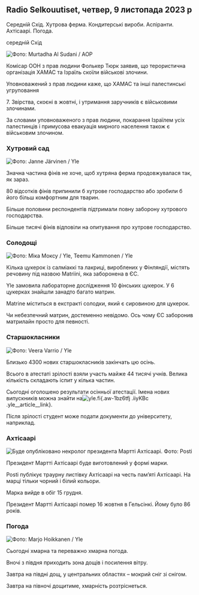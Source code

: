 ## Radio Selkouutiset, четвер, 9 листопада 2023 р

Середній Схід. Хутрова ферма. Кондитерські вироби. Аспіранти. Ахтісаарі. Погода.

середній Схід

![ Фото: Murtadha Al Sudani / AOP](https://images.cdn.yle.fi/image/upload/c_crop,h_3078,w_5472,x_0,y_570/ar_1.777777777777777,c_fill,g_faces,h_675,w_1200/dpr_1.0/q_auto:eco/f_auto/fl_lossy/v1699096585/39-11958306546279b91a3b)

Комісар ООН з прав людини Фолькер Тюрк заявив, що терористична організація ХАМАС та Ізраїль скоїли військові злочини.

Уповноважений з прав людини каже, що ХАМАС та інші палестинські угруповання

7\. Звірства, скоєні в жовтні, і утримання заручників є військовими злочинами.

За словами уповноваженого з прав людини, покарання Ізраїлем усіх палестинців і примусова евакуація мирного населення також є військовим злочином.

### Хутровий сад

![ Фото: Janne Järvinen / Yle](https://images.cdn.yle.fi/image/upload/c_crop,h_4024,w_7154,x_3,y_757/ar_1.777777777777777,c_fill,g_faces,h_675,w_1200/dpr_1.0/q_auto:eco/f_auto/fl_lossy/v1696520411/39-1181991651ed3e183fc7)

Значна частина фінів не хоче, щоб хутряна ферма продовжувалася так, як зараз.

80 відсотків фінів припинили б хутрове господарство або зробили б його більш комфортним для тварин.

Більше половини респондентів підтримали повну заборону хутрового господарства.

Більше тисячі фінів відповіли на опитування про хутрове господарство.

### Солодощі

![ Фото: Міка Моксу / Yle, Teemu Kammonen / Yle](https://images.cdn.yle.fi/image/upload/c_crop,h_1814,w_3217,x_0,y_0/ar_1.7777777777777777,c_fill,g_faces,h_675,w_1200/dpr_1.0/q_auto:eco/f_auto/fl_lossy/v1699517933/39-1197951654c95aa03257)

Кілька цукерок із салміаккі та лакриці, вироблених у Фінляндії, містять речовину під назвою Matriini, яка заборонена в ЄС.

Yle замовила лабораторне дослідження 10 фінських цукерок. У 6 цукерках знайшли занадто багато матрин.

Matrine міститься в екстракті солодки, який є сировиною для цукерок.

Чи небезпечний матрин, достеменно невідомо. Ось чому ЄС заборонив матрилайн просто для певності.

### Старшокласники

![ Фото: Veera Varrio / Yle](https://images.cdn.yle.fi/image/upload/c_crop,h_1080,w_1919,x_0,y_0/ar_1.7777777777777777,c_fill,g_faces,h_675,w_1200/dpr_1.0/q_auto:eco/f_auto/fl_lossy/v1699354150/39-11968216549e8120dbd8)

Близько 4300 нових старшокласників закінчать цю осінь.

Всього в атестаті зрілості взяли участь майже 44 тисячі учнів. Велика кількість складають іспит у кілька частин.

Сьогодні оголошено результати осінньої атестації. Імена нових випускників можна знайти на![yle.fi](https://yle.fi/a/74-20057938){.aw-1bz6tfj .iiyKBc .yle__article__link}.

Після зрілості студент може подати документи до університету, наприклад.

### Ахтісаарі

![Буде опубліковано некролог президента Мартті Ахтісаарі. Фото: Posti](https://images.cdn.yle.fi/image/upload/c_crop,h_839,w_1497,x_0,y_0/ar_1.7777777777777777,c_fill,g_faces,h_675,w_1200/dpr_1.0/q_auto:eco/f_auto/fl_lossy/v1699530416/39-1198123654cc6189c3ab)

Президент Мартті Ахтісаарі буде виготовлений у формі марки.

Posti публікує траурну листівку Ахтісаарі на честь пам’яті Ахтісаарі. На марці тільки чорний і білий кольори.

Марка вийде в обіг 15 грудня.

Президент Мартті Ахтісаарі помер 16 жовтня в Гельсінкі. Йому було 86 років.

### Погода

![ Фото: Marjo Hoikkanen / Yle](https://images.cdn.yle.fi/image/upload/c_crop,h_1080,w_1919,x_0,y_0/ar_1.777777777777777,c_fill,g_faces,h_675,w_1200/dpr_1.0/q_auto:eco/f_auto/fl_lossy/v1699507570/39-1197896654c6d10b133e)

Сьогодні хмарна та переважно хмарна погода.

Вночі з півдня приходить зона дощів і посилення вітру.

Завтра на півдні дощ, у центральних областях – мокрий сніг зі снігом.

Завтра на півночі дощитиме, хмарність розтріснеться.
